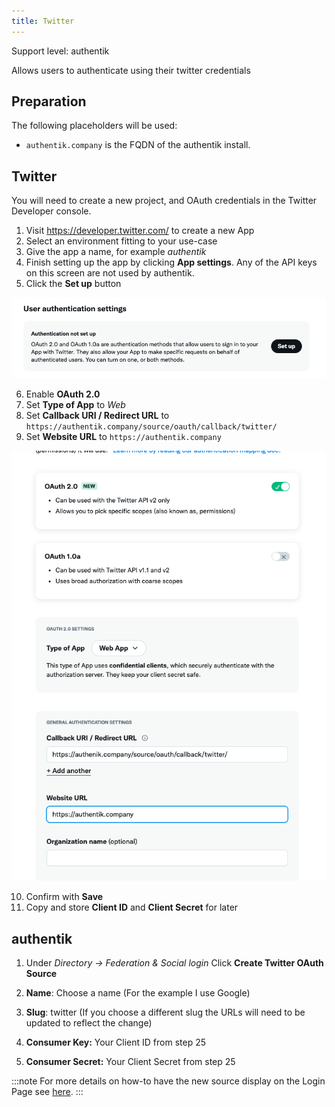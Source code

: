```yaml
---
title: Twitter
---
```


<span class="badge badge--primary">Support level: authentik</span>

Allows users to authenticate using their twitter credentials

## Preparation

The following placeholders will be used:

-   `authentik.company` is the FQDN of the authentik install.

## Twitter

You will need to create a new project, and OAuth credentials in the Twitter Developer console.

1. Visit https://developer.twitter.com/ to create a new App
2. Select an environment fitting to your use-case
3. Give the app a name, for example _authentik_
4. Finish setting up the app by clicking **App settings**. Any of the API keys on this screen are not used by authentik.
5. Click the **Set up** button

![](./twitter1.png)

6. Enable **OAuth 2.0**
7. Set **Type of App** to _Web_
8. Set **Callback URI / Redirect URL** to `https://authentik.company/source/oauth/callback/twitter/`
9. Set **Website URL** to `https://authentik.company`

![](./twitter2.png)

10. Confirm with **Save**
11. Copy and store **Client ID** and **Client Secret** for later

## authentik

1. Under _Directory -> Federation & Social login_ Click **Create Twitter OAuth Source**

2. **Name**: Choose a name (For the example I use Google)
3. **Slug**: twitter (If you choose a different slug the URLs will need to be updated to reflect the change)
4. **Consumer Key:** Your Client ID from step 25
5. **Consumer Secret:** Your Client Secret from step 25

:::note
For more details on how-to have the new source display on the Login Page see [here](../index.md#add-sources-to-default-login-page).
:::
